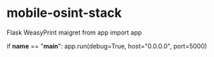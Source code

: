 # mobile-osint-stack
Flask
WeasyPrint
maigret
from app import app

if __name__ == "__main__":
    app.run(debug=True, host="0.0.0.0", port=5000)
    
